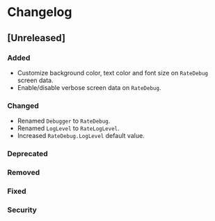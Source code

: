 # Changelog

## [Unreleased]
### Added
- Customize background color, text color and font size on `RateDebug` screen data.
- Enable/disable verbose screen data on `RateDebug`.
### Changed
- Renamed `Debugger` to `RateDebug`.
- Renamed `LogLevel` to `RateLogLevel`.
- Increased `RateDebug.LogLevel` default value.
### Deprecated
### Removed
### Fixed
### Security